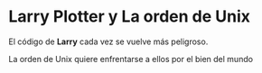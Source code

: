 # Larry Plotter y La orden de Unix

El código de **Larry** cada vez se vuelve más peligroso.

La orden de Unix quiere enfrentarse a ellos por el bien del mundo
